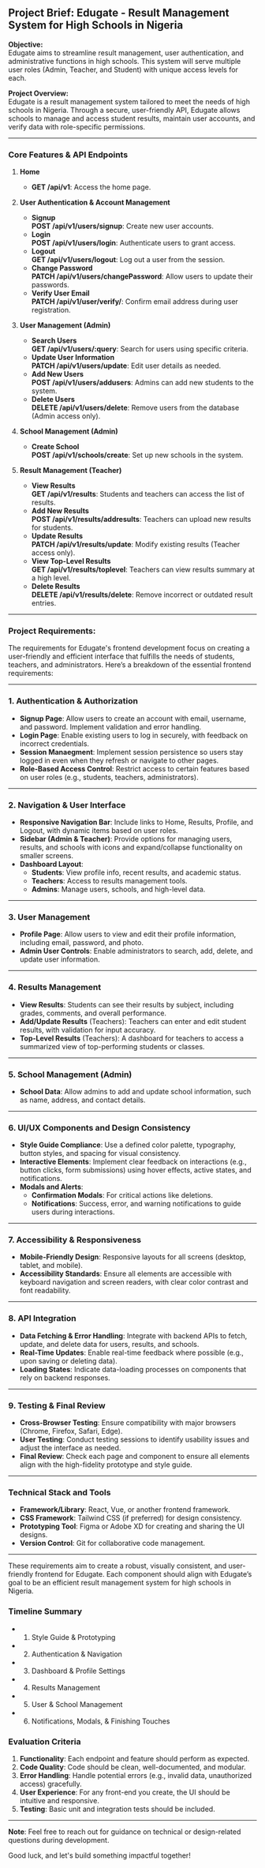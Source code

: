 
## Project Brief: **Edugate** - Result Management System for High Schools in Nigeria

**Objective:**  
Edugate aims to streamline result management, user authentication, and administrative functions in high schools. This system will serve multiple user roles (Admin, Teacher, and Student) with unique access levels for each.

**Project Overview:**  
Edugate is a result management system tailored to meet the needs of high schools in Nigeria. Through a secure, user-friendly API, Edugate allows schools to manage and access student results, maintain user accounts, and verify data with role-specific permissions.

---

### Core Features & API Endpoints

1. **Home**
   - **GET /api/v1**: Access the home page.

2. **User Authentication & Account Management**
   - **Signup**  
     **POST /api/v1/users/signup**: Create new user accounts.
   - **Login**  
     **POST /api/v1/users/login**: Authenticate users to grant access.
   - **Logout**  
     **GET /api/v1/users/logout**: Log out a user from the session.
   - **Change Password**  
     **PATCH /api/v1/users/changePassword**: Allow users to update their passwords.
   - **Verify User Email**  
     **PATCH /api/v1/user/verify/**: Confirm email address during user registration.

3. **User Management (Admin)**
   - **Search Users**  
     **GET /api/v1/users/:query**: Search for users using specific criteria.
   - **Update User Information**  
     **PATCH /api/v1/users/update**: Edit user details as needed.
   - **Add New Users**  
     **POST /api/v1/users/addusers**: Admins can add new students to the system.
   - **Delete Users**  
     **DELETE /api/v1/users/delete**: Remove users from the database (Admin access only).

4. **School Management (Admin)**
   - **Create School**  
     **POST /api/v1/schools/create**: Set up new schools in the system.

5. **Result Management (Teacher)**
   - **View Results**  
     **GET /api/v1/results**: Students and teachers can access the list of results.
   - **Add New Results**  
     **POST /api/v1/results/addresults**: Teachers can upload new results for students.
   - **Update Results**  
     **PATCH /api/v1/results/update**: Modify existing results (Teacher access only).
   - **View Top-Level Results**  
     **GET /api/v1/results/toplevel**: Teachers can view results summary at a high level.
   - **Delete Results**  
     **DELETE /api/v1/results/delete**: Remove incorrect or outdated result entries.

---

### Project Requirements:
The requirements for Edugate's frontend development focus on creating a user-friendly and efficient interface that fulfills the needs of students, teachers, and administrators. Here’s a breakdown of the essential frontend requirements:

---

### **1. Authentication & Authorization**
   - **Signup Page**: Allow users to create an account with email, username, and password. Implement validation and error handling.
   - **Login Page**: Enable existing users to log in securely, with feedback on incorrect credentials.
   - **Session Manaegment**: Implement session persistence so users stay logged in even when they refresh or navigate to other pages.
   - **Role-Based Access Control**: Restrict access to certain features based on user roles (e.g., students, teachers, administrators).

---

### **2. Navigation & User Interface**
   - **Responsive Navigation Bar**: Include links to Home, Results, Profile, and Logout, with dynamic items based on user roles.
   - **Sidebar (Admin & Teacher)**: Provide options for managing users, results, and schools with icons and expand/collapse functionality on smaller screens.
   - **Dashboard Layout**: 
      - **Students**: View profile info, recent results, and academic status.
      - **Teachers**: Access to results management tools.
      - **Admins**: Manage users, schools, and high-level data.

---

### **3. User Management**
   - **Profile Page**: Allow users to view and edit their profile information, including email, password, and photo.
   - **Admin User Controls**: Enable administrators to search, add, delete, and update user information.

---

### **4. Results Management**
   - **View Results**: Students can see their results by subject, including grades, comments, and overall performance.
   - **Add/Update Results** (Teachers): Teachers can enter and edit student results, with validation for input accuracy.
   - **Top-Level Results** (Teachers): A dashboard for teachers to access a summarized view of top-performing students or classes.

---

### **5. School Management (Admin)**
   - **School Data**: Allow admins to add and update school information, such as name, address, and contact details.

---

### **6. UI/UX Components and Design Consistency**
   - **Style Guide Compliance**: Use a defined color palette, typography, button styles, and spacing for visual consistency.
   - **Interactive Elements**: Implement clear feedback on interactions (e.g., button clicks, form submissions) using hover effects, active states, and notifications.
   - **Modals and Alerts**:
      - **Confirmation Modals**: For critical actions like deletions.
      - **Notifications**: Success, error, and warning notifications to guide users during interactions.

---

### **7. Accessibility & Responsiveness**
   - **Mobile-Friendly Design**: Responsive layouts for all screens (desktop, tablet, and mobile).
   - **Accessibility Standards**: Ensure all elements are accessible with keyboard navigation and screen readers, with clear color contrast and font readability.

---

### **8. API Integration**
   - **Data Fetching & Error Handling**: Integrate with backend APIs to fetch, update, and delete data for users, results, and schools.
   - **Real-Time Updates**: Enable real-time feedback where possible (e.g., upon saving or deleting data).
   - **Loading States**: Indicate data-loading processes on components that rely on backend responses.

---

### **9. Testing & Final Review**
   - **Cross-Browser Testing**: Ensure compatibility with major browsers (Chrome, Firefox, Safari, Edge).
   - **User Testing**: Conduct testing sessions to identify usability issues and adjust the interface as needed.
   - **Final Review**: Check each page and component to ensure all elements align with the high-fidelity prototype and style guide.

---

### **Technical Stack and Tools**
   - **Framework/Library**: React, Vue, or another frontend framework.
   - **CSS Framework**: Tailwind CSS (if preferred) for design consistency.
   - **Prototyping Tool**: Figma or Adobe XD for creating and sharing the UI designs.
   - **Version Control**: Git for collaborative code management.

---

These requirements aim to create a robust, visually consistent, and user-friendly frontend for Edugate. Each component should align with Edugate’s goal to be an efficient result management system for high schools in Nigeria.


### Timeline Summary

- 1.	Style Guide & Prototyping
- 2.	Authentication & Navigation
- 3.	Dashboard & Profile Settings
- 4.	Results Management
- 5.	User & School Management
- 6.	Notifications, Modals, & Finishing Touches

### Evaluation Criteria

1. **Functionality**: Each endpoint and feature should perform as expected.
2. **Code Quality**: Code should be clean, well-documented, and modular.
3. **Error Handling**: Handle potential errors (e.g., invalid data, unauthorized access) gracefully.
4. **User Experience**: For any front-end you create, the UI should be intuitive and responsive.
5. **Testing**: Basic unit and integration tests should be included.

---

**Note**: Feel free to reach out for guidance on technical or design-related questions during development. 

Good luck, and let's build something impactful together!
